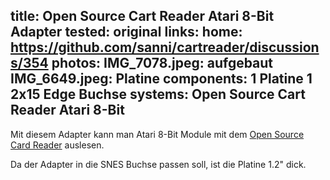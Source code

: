 title: Open Source Cart Reader Atari 8-Bit Adapter
tested: original
links:
    home: https://github.com/sanni/cartreader/discussions/354
photos:
    IMG_7078.jpeg: aufgebaut
    IMG_6649.jpeg: Platine
components:
    1 Platine
    1 2x15 Edge Buchse
systems:
    Open Source Cart Reader
    Atari 8-Bit
---
Mit diesem Adapter kann man Atari 8-Bit Module mit dem [Open Source Card Reader](https://github.com/sanni/cartreader) auslesen.

Da der Adapter in die SNES Buchse passen soll, ist die Platine 1.2" dick.

